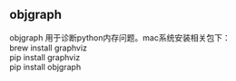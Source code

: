 
## objgraph
objgraph 用于诊断python内存问题。mac系统安装相关包下：<br>
brew install graphviz <br>
pip install graphviz  <br>
pip install objgraph  <br>